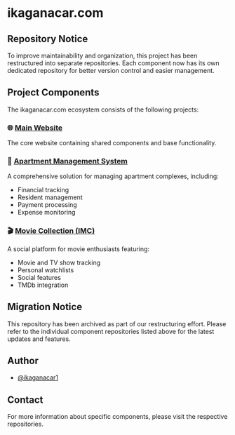 # ikaganacar.com

## Repository Notice
To improve maintainability and organization, this project has been restructured into separate repositories. Each component now has its own dedicated repository for better version control and easier management.

## Project Components
The ikaganacar.com ecosystem consists of the following projects:

### 🌐 [Main Website](https://github.com/ikaganacar1)
The core website containing shared components and base functionality.

### 🏢 [Apartment Management System](https://github.com/ikaganacar1)
A comprehensive solution for managing apartment complexes, including:
- Financial tracking
- Resident management
- Payment processing
- Expense monitoring

### 🎬 [Movie Collection (IMC)](https://github.com/ikaganacar1)
A social platform for movie enthusiasts featuring:
- Movie and TV show tracking
- Personal watchlists
- Social features
- TMDb integration

## Migration Notice
This repository has been archived as part of our restructuring effort. Please refer to the individual component repositories listed above for the latest updates and features.

## Author
- [@ikaganacar1](https://github.com/ikaganacar1)

## Contact
For more information about specific components, please visit the respective repositories.
